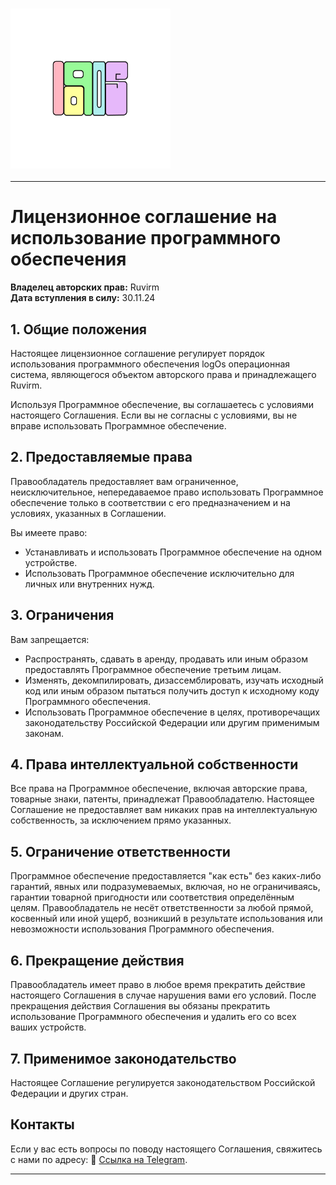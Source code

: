### <img src="/icon/logOs.png" alt="icon" width="256">
---
# Лицензионное соглашение на использование программного обеспечения

**Владелец авторских прав:** Ruvirm  
**Дата вступления в силу:** 30.11.24

## 1. Общие положения
Настоящее лицензионное соглашение регулирует порядок использования программного обеспечения logOs операционная система, являющегося объектом авторского права и принадлежащего Ruvirm.

Используя Программное обеспечение, вы соглашаетесь с условиями настоящего Соглашения. Если вы не согласны с условиями, вы не вправе использовать Программное обеспечение.

## 2. Предоставляемые права
Правообладатель предоставляет вам ограниченное, неисключительное, непередаваемое право использовать Программное обеспечение только в соответствии с его предназначением и на условиях, указанных в Соглашении.

Вы имеете право:
- Устанавливать и использовать Программное обеспечение на одном устройстве.
- Использовать Программное обеспечение исключительно для личных или внутренних нужд.

## 3. Ограничения
Вам запрещается:
- Распространять, сдавать в аренду, продавать или иным образом предоставлять Программное обеспечение третьим лицам.
- Изменять, декомпилировать, дизассемблировать, изучать исходный код или иным образом пытаться получить доступ к исходному коду Программного обеспечения.
- Использовать Программное обеспечение в целях, противоречащих законодательству Российской Федерации или другим применимым законам.

## 4. Права интеллектуальной собственности
Все права на Программное обеспечение, включая авторские права, товарные знаки, патенты, принадлежат Правообладателю. Настоящее Соглашение не предоставляет вам никаких прав на интеллектуальную собственность, за исключением прямо указанных.

## 5. Ограничение ответственности
Программное обеспечение предоставляется "как есть" без каких-либо гарантий, явных или подразумеваемых, включая, но не ограничиваясь, гарантии товарной пригодности или соответствия определённым целям. Правообладатель не несёт ответственности за любой прямой, косвенный или иной ущерб, возникший в результате использования или невозможности использования Программного обеспечения.

## 6. Прекращение действия
Правообладатель имеет право в любое время прекратить действие настоящего Соглашения в случае нарушения вами его условий. После прекращения действия Соглашения вы обязаны прекратить использование Программного обеспечения и удалить его со всех ваших устройств.

## 7. Применимое законодательство
Настоящее Соглашение регулируется законодательством Российской Федерации и других стран.

## Контакты
Если у вас есть вопросы по поводу настоящего Соглашения, свяжитесь с нами по адресу: 
📱 [Ссылка на Telegram](https://t.me/YaroPe1).

---
